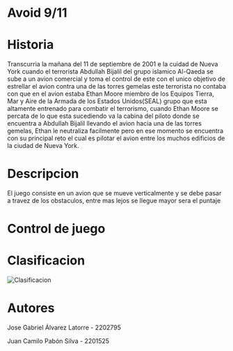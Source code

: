 # Avoid 9/11


# Historia
Transcurria la mañana del 11 de septiembre de 2001 e la cuidad de Nueva York cuando el terrorista Abdullah Bijalil del grupo islamico Al-Qaeda se sube a un avion comercial y toma el control de este con el unico objetivo de estrellar el avion contra una de las torres gemelas este terrorista no contaba con que en el avion estaba Ethan Moore miembro de los Equipos Tierra, Mar y Aire de la Armada de los Estados Unidos(SEAL) grupo que esta altamente entrenado para combatir el terrorismo, cuando Ethan Moore se percata de lo que esta sucediendo va la cabina del piloto donde se encuentra a Abdullah Bijalil llevando el avion hacia una de las torres gemelas, Ethan le neutraliza facilmente pero en ese momento se encuentra con su principal reto el cual es pilotar el avion entre los muchos edificios de la ciudad de Nueva York.

# Descripcion
El juego consiste en un avion que se mueve verticalmente y se debe pasar a travez de los obstaculos, entre mas lejos se llegue mayor sera el puntaje

# Control de juego


# Clasificacion
![Clasificacion](https://user-images.githubusercontent.com/89653092/136249777-e77cfcf0-5522-4797-8265-7f291eea6c61.png)


# Autores
Jose Gabriel Álvarez Latorre - 2202795

Juan Camilo Pabón Silva - 2201525
